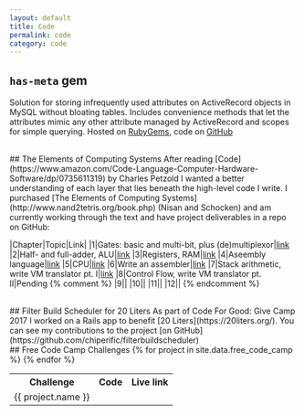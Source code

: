 ```yaml
---
layout: default
title: Code
permalink: code
category: code
---
```


## `has-meta` gem
Solution for storing infrequently used attributes on ActiveRecord objects in MySQL without bloating tables. Includes convenience methods that let the attributes mimic any other attribute managed by ActiveRecord and scopes for simple querying. Hosted on [RubyGems](https://rubygems.org/gems/has-meta), code on [GitHub](https://github.com/protrainings/has-meta)

<br />
## The Elements of Computing Systems
After reading [Code](https://www.amazon.com/Code-Language-Computer-Hardware-Software/dp/0735611319) by Charles Petzold I wanted a better understanding of each layer that lies beneath the high-level code I write. I purchased [The Elements of Computing Systems](http://www.nand2tetris.org/book.php) (Nisan and Schocken) and am currently working through the text and have project deliverables in a repo on GitHub:

|Chapter|Topic|Link|
|1|Gates: basic and multi-bit, plus (de)multiplexor|[link](https://github.com/dandrust/ecs/tree/master/01)
|2|Half- and full-adder, ALU|[link](https://github.com/dandrust/ecs/tree/master/02)
|3|Registers, RAM|[link](https://github.com/dandrust/ecs/tree/master/03)
|4|Aseembly language|[link](https://github.com/dandrust/ecs/tree/master/04)
|5|CPU|[link](https://github.com/dandrust/ecs/tree/master/05)
|6|Write an assembler|[link](https://github.com/dandrust/ecs/tree/master/06)
|7|Stack arithmetic, write VM translator pt. I|[link](https://github.com/dandrust/ecs/tree/master/07)
|8|Control Flow, write VM translator pt. II|Pending
{% comment %}
|9||
|10||
|11||
|12||
{% endcomment %}

<br />
## Filter Build Scheduler for 20 Liters
As part of Code For Good: Give Camp 2017 I worked on a Rails app to benefit [20 Liters](https://20liters.org/). You can see my contributions to the project [on GitHub](https://github.com/chiperific/filterbuildscheduler)

<br />
## Free Code Camp Challenges
<table>
  <tr>
    <th>Challenge</th>
    <th>Code</th>
    <th>Live link</th>
  </tr>
  {% for project in site.data.free_code_camp %}
  <tr>
    <td>{{ project.name }}</td>
    <td>
      <a href='{{ project.code_link }}' target='_blank'>
        <i class='fab fa-github'></i>
      </a>
    </td>
    <td>
      <a href='{{ project.live_link }}' target='_blank'>
        <i class='fas fa-external-link-square-alt'></i>
      </a>
    </td>
  </tr>
  {% endfor %}
</table>
